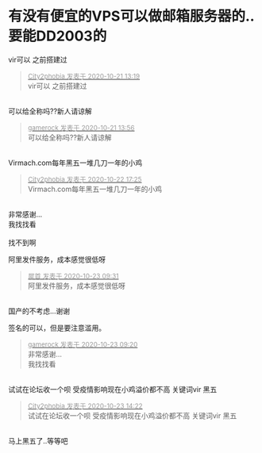 # 有没有便宜的VPS可以做邮箱服务器的..要能DD2003的


vir可以 之前搭建过

<div class="quote"><blockquote><font size="2"><a href="https://www.hostloc.com/forum.php?mod=redirect&amp;goto=findpost&amp;pid=9331239&amp;ptid=756735" target="_blank"><font color="#999999">City2phobia 发表于 2020-10-21 13:19</font></a></font><br />
vir可以 之前搭建过</blockquote></div><br />
可以给全称吗??新人请谅解

<div class="quote"><blockquote><font size="2"><a href="https://www.hostloc.com/forum.php?mod=redirect&amp;goto=findpost&amp;pid=9331375&amp;ptid=756735" target="_blank"><font color="#999999">gamerock 发表于 2020-10-21 13:56</font></a></font><br />
可以给全称吗??新人请谅解</blockquote></div><br />
Virmach.com每年黑五一堆几刀一年的小鸡

<div class="quote"><blockquote><font size="2"><a href="https://www.hostloc.com/forum.php?mod=redirect&amp;goto=findpost&amp;pid=9336906&amp;ptid=756735" target="_blank"><font color="#999999">City2phobia 发表于 2020-10-22 17:25</font></a></font><br />
Virmach.com每年黑五一堆几刀一年的小鸡</blockquote></div><br />
非常感谢...<br />
我找找看<br />
<br />
找不到啊

阿里发件服务，成本感觉很低呀<img id="aimg_U6hpr" onclick="zoom(this, this.src, 0, 0, 0)" class="zoom" src="https://cdn.jsdelivr.net/gh/hishis/forum-master/public/images/patch.gif" onmouseover="img_onmouseoverfunc(this)" onload="thumbImg(this)" border="0" alt="" />

<div class="quote"><blockquote><font size="2"><a href="https://www.hostloc.com/forum.php?mod=redirect&amp;goto=findpost&amp;pid=9339466&amp;ptid=756735" target="_blank"><font color="#999999">犀首 发表于 2020-10-23 09:31</font></a></font><br />
阿里发件服务，成本感觉很低呀</blockquote></div><br />
国产的不考虑...谢谢

签名的可以，但是要注意滥用。

<div class="quote"><blockquote><font size="2"><a href="https://www.hostloc.com/forum.php?mod=redirect&amp;goto=findpost&amp;pid=9339422&amp;ptid=756735" target="_blank"><font color="#999999">gamerock 发表于 2020-10-23 09:20</font></a></font><br />
非常感谢...<br />
我找找看</blockquote></div><br />
试试在论坛收一个呗 受疫情影响现在小鸡溢价都不高 关键词vir 黑五

<div class="quote"><blockquote><font size="2"><a href="https://www.hostloc.com/forum.php?mod=redirect&amp;goto=findpost&amp;pid=9341070&amp;ptid=756735" target="_blank"><font color="#999999">City2phobia 发表于 2020-10-23 14:22</font></a></font><br />
试试在论坛收一个呗 受疫情影响现在小鸡溢价都不高 关键词vir 黑五</blockquote></div><br />
马上黑五了..等等吧

